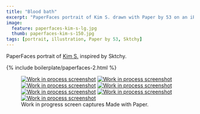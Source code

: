 ```yaml
---
title: "Blood bath"
excerpt: "PaperFaces portrait of Kim S. drawn with Paper by 53 on an iPad."
image: 
  feature: paperfaces-kim-s-lg.jpg
  thumb: paperfaces-kim-s-150.jpg
tags: [portrait, illustration, Paper by 53, Sktchy]
---
```


PaperFaces portrait of [Kim S.](http://sktchy.com/czir6c) inspired by Sktchy.

{% include boilerplate/paperfaces-2.html %}

<figure class="third">
  <a href="{{ site.url }}/assets/images/paperfaces-kim-s-process-1-lg.jpg"><img src="{{ site.url }}/assets/images/paperfaces-kim-s-process-1-600.jpg" alt="Work in process screenshot"></a>
  <a href="{{ site.url }}/assets/images/paperfaces-kim-s-process-2-lg.jpg"><img src="{{ site.url }}/assets/images/paperfaces-kim-s-process-2-600.jpg" alt="Work in process screenshot"></a>
  <a href="{{ site.url }}/assets/images/paperfaces-kim-s-process-3-lg.jpg"><img src="{{ site.url }}/assets/images/paperfaces-kim-s-process-3-600.jpg" alt="Work in process screenshot"></a>
  <a href="{{ site.url }}/assets/images/paperfaces-kim-s-process-4-lg.jpg"><img src="{{ site.url }}/assets/images/paperfaces-kim-s-process-4-600.jpg" alt="Work in process screenshot"></a>
  <a href="{{ site.url }}/assets/images/paperfaces-kim-s-process-5-lg.jpg"><img src="{{ site.url }}/assets/images/paperfaces-kim-s-process-5-600.jpg" alt="Work in process screenshot"></a>
  <a href="{{ site.url }}/assets/images/paperfaces-kim-s-process-6-lg.jpg"><img src="{{ site.url }}/assets/images/paperfaces-kim-s-process-6-600.jpg" alt="Work in process screenshot"></a>
  <a href="{{ site.url }}/assets/images/paperfaces-kim-s-process-7-lg.jpg"><img src="{{ site.url }}/assets/images/paperfaces-kim-s-process-7-600.jpg" alt="Work in process screenshot"></a>
  <figcaption>Work in progress screen captures Made with Paper.</figcaption>
</figure>
